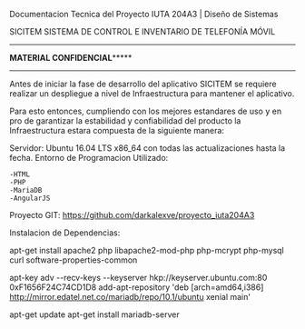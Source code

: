 Documentacion Tecnica del Proyecto IUTA 204A3 | Diseño de Sistemas

SICITEM
SISTEMA DE CONTROL E INVENTARIO DE TELEFONÍA MÓVIL 

******************************************************************
********************MATERIAL CONFIDENCIAL*************************
******************************************************************

Antes de iniciar la fase de desarrollo del aplicativo SICITEM se requiere realizar un despliegue a nivel de Infraestructura para mantener el aplicativo.

Para esto entonces, cumpliendo con los mejores estandares de uso y en pro de garantizar la estabilidad y confiabilidad del producto la Infraestructura estara compuesta de la siguiente manera:

Servidor: Ubuntu 16.04 LTS x86_64 con todas las actualizaciones hasta la fecha.
Entorno de Programacion Utilizado:

	-HTML
	-PHP
	-MariaDB
	-AngularJS

Proyecto GIT: https://github.com/darkalexve/proyecto_iuta204A3

Instalacion de Dependencias:

apt-get install apache2 php libapache2-mod-php php-mcrypt php-mysql curl software-properties-common

apt-key adv --recv-keys --keyserver hkp://keyserver.ubuntu.com:80 0xF1656F24C74CD1D8
add-apt-repository 'deb [arch=amd64,i386] http://mirror.edatel.net.co/mariadb/repo/10.1/ubuntu xenial main'

apt-get update
apt-get install mariadb-server



